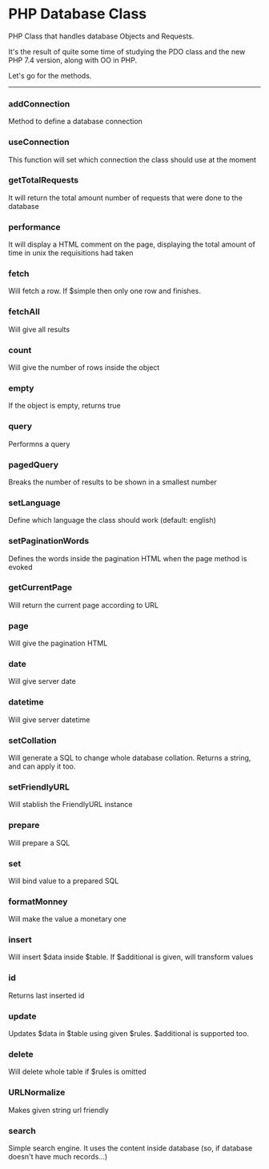 # PHP Database Class

PHP Class that handles database Objects and Requests.

It's the result of quite some time of studying the PDO class and the new PHP 7.4 version, along with OO in PHP.

Let's go for the methods.


---


### addConnection

Method to define a database connection

### useConnection

This function will set which connection the class should use at the moment

### getTotalRequests

It will return the total amount number of requests that were done to the database

### performance

It will display a HTML comment on the page, displaying the total amount of time in unix the requisitions had taken

### fetch

Will fetch a row. If $simple then only one row and finishes.

### fetchAll

Will give all results

### count

Will give the number of rows inside the object

### empty

If the object is empty, returns true

### query

Performns a query

### pagedQuery

Breaks the number of results to be shown in a smallest number

### setLanguage

Define which language the class should work (default: english)

### setPaginationWords

Defines the words inside the pagination HTML when the page method is evoked

### getCurrentPage

Will return the current page according to URL

### page

Will give the pagination HTML

### date

Will give server date

### datetime

Will give server datetime

### setCollation

Will generate a SQL to change whole database collation. Returns a string, and can apply it too.

### setFriendlyURL

Will stablish the FriendlyURL instance

### prepare

Will prepare a SQL

### set

Will bind value to a prepared SQL

### formatMonney

Will make the value a monetary one

### insert

Will insert $data inside $table. If $additional is given, will transform values

### id

Returns last inserted id

### update

Updates $data in $table using given $rules. $additional is supported too.

### delete

Will delete whole table if $rules is omitted

### URLNormalize

Makes given string url friendly

### search

Simple search engine. It uses the content inside database (so, if database doesn't have much records...)
